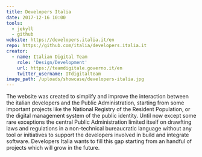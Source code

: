 ```yaml
---
title: Developers Italia
date: 2017-12-16 10:00
tools:
  - jekyll
  - github
website: https://developers.italia.it/en
repo: https://github.com/italia/developers.italia.it
creator:
  - name: Italian Digital Team
    role: 'Design/Development'
    url: https://teamdigitale.governo.it/en
    twitter_username: ITdigitalteam
image_path: /uploads/showcase/developers-italia.jpg
---
```


The website was created to simplify and improve the interaction between the italian developers and the Public Administration, starting from some important projects like the National Registry of the Resident Population, or the digital management system of the public identity. Until now except some rare exceptions the central Public Administration limited itself on drawfting laws and regulations in a non-technical bureaucratic language without any tool or initiatives to support the developers involved in build and integrate software. Developers Italia wants to fill this gap starting from an handful of projects which will grow in the future.
